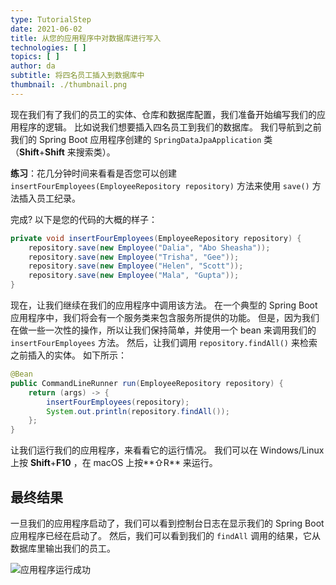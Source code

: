```yaml
---
type: TutorialStep
date: 2021-06-02
title: 从您的应用程序中对数据库进行写入
technologies: [ ]
topics: [ ]
author: da
subtitle: 将四名员工插入到数据库中
thumbnail: ./thumbnail.png
---
```


现在我们有了我们的员工的实体、仓库和数据库配置，我们准备开始编写我们的应用程序的逻辑。 比如说我们想要插入四名员工到我们的数据库。 我们导航到之前我们的 Spring Boot 应用程序创建的 `SpringDataJpaApplication` 类（**Shift**+**Shift** 来搜索类）。

**练习**：花几分钟时间来看看是否您可以创建 `insertFourEmployees(EmployeeRepository repository)` 方法来使用 `save()` 方法插入员工纪录。

完成? 以下是您的代码的大概的样子：
```java
private void insertFourEmployees(EmployeeRepository repository) {
    repository.save(new Employee("Dalia", "Abo Sheasha"));
    repository.save(new Employee("Trisha", "Gee"));
    repository.save(new Employee("Helen", "Scott"));
    repository.save(new Employee("Mala", "Gupta"));
}
```

现在，让我们继续在我们的应用程序中调用该方法。 在一个典型的 Spring Boot 应用程序中，我们将会有一个服务类来包含服务所提供的功能。 但是，因为我们在做一些一次性的操作，所以让我们保持简单，并使用一个 bean 来调用我们的 `insertFourEmployees` 方法。 然后，让我们调用 `repository.findAll()` 来检索之前插入的实体。 如下所示：

```java
@Bean
public CommandLineRunner run(EmployeeRepository repository) {
    return (args) -> {
        insertFourEmployees(repository);
        System.out.println(repository.findAll());
    };
}
```

让我们运行我们的应用程序，来看看它的运行情况。 我们可以在 Windows/Linux 上按 **Shift**+**F10** ，在 macOS 上按**⇧R** 来运行。

## 最终结果
一旦我们的应用程序启动了，我们可以看到控制台日志在显示我们的 Spring Boot 应用程序已经在启动了。 然后，我们可以看到我们的 `findAll` 调用的结果，它从数据库里输出我们的员工。

![应用程序运行成功](./ApplicationRunSuccess.png)